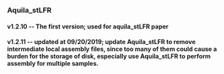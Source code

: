 ### Aquila_stLFR

#### v1.2.10 -- The first version; used for aquila_stLFR paper
#### v1.2.11 -- updated at 09/20/2019; update Aquila_stLFR to remove intermediate local assembly files, since too many of them could cause a burden for the storage of disk, especially use Aquila_stLFR to perform assembly for multiple samples.   

